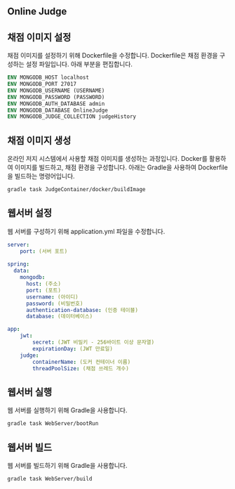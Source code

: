 ## Online Judge

## 채점 이미지 설정
채점 이미지를 설정하기 위해 Dockerfile을 수정합니다. Dockerfile은 채점 환경을 구성하는 설정 파일입니다. 아래 부분을 편집합니다.
```dockerfile
ENV MONGODB_HOST localhost
ENV MONGODB_PORT 27017
ENV MONGODB_USERNAME (USERNAME)
ENV MONGODB_PASSWORD (PASSWORD)
ENV MONGODB_AUTH_DATABASE admin
ENV MONGODB_DATABASE OnlineJudge
ENV MONGODB_JUDGE_COLLECTION judgeHistory
```

## 채점 이미지 생성
온라인 저지 시스템에서 사용할 채점 이미지를 생성하는 과정입니다. Docker를 활용하여 이미지를 빌드하고, 채점 환경을 구성합니다. 아래는 Gradle을 사용하여 Dockerfile을 빌드하는 명령어입니다.
```bash
gradle task JudgeContainer/docker/buildImage
```
## 웹서버 설정
웹 서버를 구성하기 위해 application.yml 파일을 수정합니다.
```yaml
server:
    port: (서버 포트)
    
spring:
  data:
    mongodb:
      host: (주소)
      port: (포트)
      username: (아이디)
      password: (비밀번호)
      authentication-database: (인증 테이블)
      database: (데이터베이스)

app:
    jwt:
        secret: (JWT 비밀키 - 256바이트 이상 문자열)
        expirationDay: (JWT 만료일)
    judge:
        containerName: (도커 컨테이너 이름)
        threadPoolSize: (채점 쓰레드 개수)
```

## 웹서버 실행
웹 서버를 실행하기 위해 Gradle을 사용합니다.
```bash
gradle task WebServer/bootRun
```

## 웹서버 빌드
웹 서버를 빌드하기 위해 Gradle을 사용합니다.
```bash
gradle task WebServer/build
```
